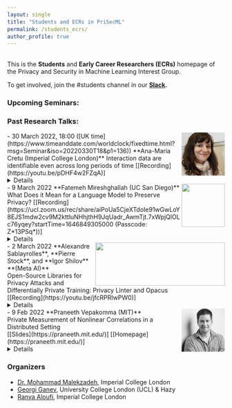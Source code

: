 ```yaml
---
layout: single
title: "Students and ECRs in PriSecML"
permalink: /students_ecrs/
author_profile: true
---
```


<br>This is the **Students** and **Early Career Researchers (ECRs)** homepage of the Privacy and Security in Machine Learning Interest Group.  

To get involved, join the #students channel in our **[Slack](https://join.slack.com/t/prisec-ml/shared_invite/zt-13in0oipd-FZcmFJ0r~_0D_xp3yIFuRA).**



### Upcoming Seminars:


<!-- ### Past Seminars: -->

<!-- ### Upcoming Research Talks: -->

### Past Research Talks:

<img src="../images/ana-maria.jpg" style="float:right;width:100px;height:100px;margin-top:00px">
- 30 March 2022, 18:00 ([UK time](https://www.timeanddate.com/worldclock/fixedtime.html?msg=Seminar&iso=20220330T18&p1=136))  
**Ana-Maria Cretu (Imperial College London)**  
Interaction data are identifiable even across long periods of time  
[[Recording](https://youtu.be/pDHF4w2FZqA)]<details><br>**Abstract:** Fine-grained records of people’s interactions, both offline and online, are collected at large scale. These data contain sensitive information about whom we meet, talk to, and when. We demonstrate here how people’s interaction behavior is stable over long periods of time and can be used to identify individuals in anonymous datasets. Our attack learns the profile of an individual using geometric deep learning and triplet loss optimization. In a mobile phone metadata dataset of more than 40k people, it correctly identifies 52% of individuals based on their 2-hop interaction graph. We further show that the profiles learned by our method are stable over time and that 24% of people are still identifiable after 20 weeks. Our results suggest that people with well-balanced interaction graphs are more identifiable. Applying our attack to Bluetooth close-proximity networks, we show that even 1-hop interaction graphs are enough to identify people more than 26% of the time. Our results provide strong evidence that disconnected and even re-pseudonymized interaction data can be linked together making them personal data under the European Union’s General Data Protection Regulation.<br>
<br>**Bio:** [https://ana-mariacretu.github.io/](https://ana-mariacretu.github.io/)<br></details>


<img src="../images/fatemeh.jpg" style="float:right;width:100px;height:100px;margin-top:00px">
- 9 March 2022  
**Fatemeh Mireshghallah (UC San Diego)**  
What Does it Mean for a Language Model to Preserve Privacy?  
[[Recording](https://ucl.zoom.us/rec/share/aiPoUa5CjeXTdoIe91wGwLoY8EJS1mdw2cv9M2kttluNHhjthH9JqUadr_AwmTjt.7xWpjQlOLc76yqey?startTime=1646849305000 (Passcode: Z*13PSq*))] <details><br>**Abstract:** Natural language reflects our private lives and identities, making its privacy concerns as broad as those of real life. Language models lack the ability to understand the context and sensitivity of text, and tend to memorize phrases present in their training sets. In this talk, we first discuss the potential risks of language models, and then focus on what is required for a language model to be considered privacy preserving, and what the challenges are in making it happen. Then we discuss the mismatch between the narrow assumptions made by popular data protection techniques (data sanitization and differential privacy), and the broadness of natural language and of privacy as a social norm. Finally, we see other alternatives and have a discussion on what the possible paths forward are.<br>
<br>**Bio:** [https://cseweb.ucsd.edu/~fmireshg/](https://cseweb.ucsd.edu/~fmireshg/)<br></details>

<img src="../images/meta_ai_3.jpg" style="float:right;width:300px;height:100px;margin-top:00px">
- 2 March 2022  
**Alexandre Sablayrolles**, **Pierre Stock**, and **Igor Shilov**  
**(Meta AI)**<br>Open-Source Libraries for Privacy Attacks and Differentially Private Training: Privacy Linter and Opacus<br>[[Recording](https://youtu.be/jfcRPRIwPW0)]<br><details><br>**Abstract:** As the field of Privacy Preserving ML is advancing, it’s important that researchers and industry practitioners have access to state of the art tools for both research and application purposes. In this talk, we’ll discuss two open-source libraries for Privacy Attacks and Differentially Private training, developed at Meta AI: Privacy Linter and Opacus. We’ll do a deep dive into their capabilities, talk about code architecture and share some practical tips on applying them to a set of real-world problems.<br>
<br>**Bios:** Alexandre Sablayrolles is a Research Scientist at Facebook AI in Paris, working on the privacy and security of machine learning systems. He received his PhD from Université Grenoble Alpes in 2020, following a joint CIFRE program with Facebook AI.  Prior to that, he completed his Master's degree in Data Science at NYU, and received a B.S. and M.S. in Applied Mathematics and Computer Science from École Polytechnique. Alexandre's research interests include privacy and security, computer vision, and applications of deep learning. Homepage: [https://ai.facebook.com/people/alexandre-sablayrolles/](https://ai.facebook.com/people/alexandre-sablayrolles/) <br>Pierre Stock joined Facebook AI as a Research Scientist in June 2021. Previously, he was a PhD Resident at Facebook AI Research and ENS de Lyon and defended his PhD around "Efficiency and Redundancy in Neural Networks" in April 2021. His interests include Neural Network Compression and Privacy-Preserving Machine Learning. Homepage: [https://ai.facebook.com/people/pierre-stock/](https://ai.facebook.com/people/pierre-stock/) <br>Igor Shilov is a Research Engineer at Facebook AI, working on applied research in privacy preserving machine learning. He is the lead developer of Opacus and has industry experience in building highly scalable ML Systems, including NLP applications, Recommender Systems and Information Retrieval Engines.  Homepage: [https://github.com/ffuuugor](https://github.com/ffuuugor) <br> </details>


<img src="../images/praneeth.jpg" style="float:right;width:100px;height:100px;margin-top:00px">
- 9 Feb 2022   
**Praneeth Vepakomma (MIT)**<br>Private Measurement of Nonlinear Correlations in a Distributed Setting<br>[[Slides](https://praneeth.mit.edu/)] [[Homepage](https://praneeth.mit.edu/)] <details><br>**Abstract:** We introduce a differentially private method to measure nonlinear correlations between sensitive data hosted across two entities. We provide utility guarantees of our private estimator. Ours is the first such private estimator of nonlinear correlations, to the best of our knowledge within a multi-party setup. The important measure of nonlinear correlation we consider is distance correlation. This work has direct applications to private feature screening, private independence testing, private k-sample tests, private multi-party causal inference and private data synthesis in addition to exploratory data analysis.<br></details>



### Organizers
- [Dr. Mohammad Malekzadeh](https://mmalekzadeh.github.io/), Imperial College London   
- [Georgi Ganev](https://ganevgv.github.io/), University College London (UCL) & Hazy
- [Ranya Aloufi](https://ranyajumah.github.io/), Imperial College London
